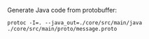 Generate Java code from protobuffer:

```protoc -I=. --java_out=./core/src/main/java ./core/src/main/proto/message.proto```